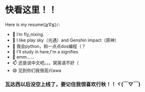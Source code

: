 <!DOCTYPE html>
<h1>快看这里！！</h1>

Here is my resume(≧∇≦)ﾉ:

- 🔭 I’m fly_nixing.
- 🌱 I like play sky（光遇）and Genshin impact（原神）
- 👯 我会python，和一点点dos编程（？
- 🤔 I'll study in here,I'm a signifies
- 💬 emm……
- 📫 还是说中文吧。。。窝英语不好（
- 😄 见到你们我很高兴awa
<h3>瓦达西以后没空上线了，要记住我很喜欢行秋！！ヾ(￣▽￣)</h3>
